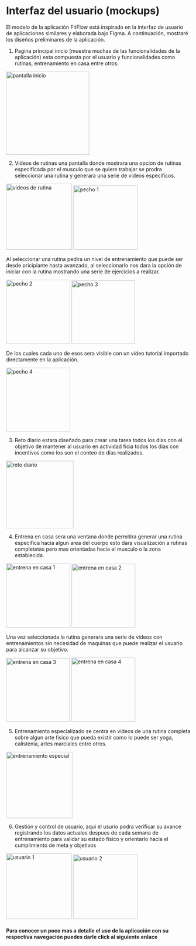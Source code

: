 # Interfaz del usuario (mockups)

El modelo de la aplicación FitFlow está inspirado en la interfaz de usuario de aplicaciones similares y elaborada bajo Figma. A continuación, mostraré los diseños preliminares de la aplicación.

1. Pagina principal inicio (muestra muchas de las funcionalidades de la aplicación) esta compuesta por el usuario y funcionalidades como rutinas, entrenamiento en casa entre otros.

<img width="227" alt="pantalla inicio" src="https://github.com/cveloza08/Android_proyecto/assets/42224057/cd9c57c3-5127-4d2d-bf21-1a14750cd080">

2. Videos de rutinas una pantalla donde mostrara una opcion de rutinas especificada por el musculo que se quiere trabajar se prodra seleccionar una rutina y generara una serie de videos especificos.
   
<img width="180" alt="videos de rutina" src="https://github.com/cveloza08/Android_proyecto/assets/42224057/17514e39-c71a-4ae8-8dfa-580a53496a74">
<img width="175" alt="pecho 1" src="https://github.com/cveloza08/Android_proyecto/assets/42224057/a236a294-4ef5-44ce-86bd-f48d730f220a">

Al seleccionar una rutina pedira un nivel de entrenamiento que puede ser desde pricipiante hasta avanzado, al seleccionarlo nos dara la opción de iniciar con la rutina mostrando una serie de ejercicios a realizar. 

<img width="175" alt="pecho 2" src="https://github.com/cveloza08/Android_proyecto/assets/42224057/e06da12c-6ce9-47df-aca5-bf141fb82bcb">
<img width="173" alt="pecho 3" src="https://github.com/cveloza08/Android_proyecto/assets/42224057/a1b7aa7a-7a59-42bd-848a-b3b1b2e3960b">

De los cuales cada uno de esos sera visible con un video tutorial importado directamente en la aplicación.

<img width="175" alt="pecho 4" src="https://github.com/cveloza08/Android_proyecto/assets/42224057/f4c89009-d26c-4f54-9207-82b15a30f8ae">

3. Reto diario estara diseñado para crear una tarea todos los dias con el objetivo de mantener al usuario en actividad ficia todos los dias con incentivos como los son el conteo de días realizados.

<img width="184" alt="reto diario" src="https://github.com/cveloza08/Android_proyecto/assets/42224057/0b79fd98-9664-4e81-bdfb-0102d5ffcaba">

4. Entrena en casa sera una ventana donde permitira generar una rutina especifica hacia algun area del cuerpo esto dara visualización a rutinas completetas pero mas orientadas hacia el musculo o la zona establecida.

<img width="175" alt="entrena en casa 1" src="https://github.com/cveloza08/Android_proyecto/assets/42224057/c1e763ef-d7b0-4928-80c2-d65bb50fd725">
<img width="174" alt="entrena en casa 2" src="https://github.com/cveloza08/Android_proyecto/assets/42224057/59aa3bfa-c897-468f-ba8a-e3867f65f629">

Una vez seleccionada la rutina generara una serie de videos con entrenamientos sin necesidad de maquinas que puede realizar el usuario para alcanzar su objetivo.

<img width="174" alt="entrena en casa 3" src="https://github.com/cveloza08/Android_proyecto/assets/42224057/da0f305d-cb53-4624-82e8-82a24c4f982a">
<img width="175" alt="entrena en casa 4" src="https://github.com/cveloza08/Android_proyecto/assets/42224057/eb652ec5-0fcc-4d77-b637-3c38855fe910">

5. Entrenamiento especializado se centra en videos de una rutina completa sobre algun arte fisico que pueda existir como lo puede ser yoga, calistenia, artes marciales entre otros.

<img width="181" alt="entrenamiento especial" src="https://github.com/cveloza08/Android_proyecto/assets/42224057/425f07e0-b7b2-41b3-b16c-c886ba1b3693">

6. Gestión y control de usuario, aqui el usurio podra verificar su avance registrando los datos actuales despues de cada semana de entrenamiento para validar su estado fisico y orientarlo hacia el cumplimiento de meta y objetivos


<img width="179" alt="usuario 1" src="https://github.com/cveloza08/Android_proyecto/assets/42224057/d07a5bd5-01a0-4a89-b5a8-747f64deb240">
<img width="176" alt="usuario 2" src="https://github.com/cveloza08/Android_proyecto/assets/42224057/8c1d9a43-bbb4-4330-ab26-472e196e9e22">

#### Para conocer un poco mas a detalle el uso de la aplicación con su respectiva navegación puedes darle click al siguiente enlace 

